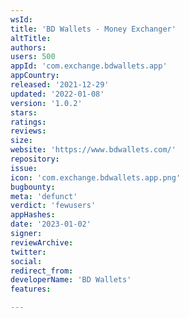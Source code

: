 ```yaml
---
wsId: 
title: 'BD Wallets - Money Exchanger'
altTitle: 
authors: 
users: 500
appId: 'com.exchange.bdwallets.app'
appCountry: 
released: '2021-12-29'
updated: '2022-01-08'
version: '1.0.2'
stars: 
ratings: 
reviews: 
size: 
website: 'https://www.bdwallets.com/'
repository: 
issue: 
icon: 'com.exchange.bdwallets.app.png'
bugbounty: 
meta: 'defunct'
verdict: 'fewusers'
appHashes: 
date: '2023-01-02'
signer: 
reviewArchive: 
twitter: 
social: 
redirect_from: 
developerName: 'BD Wallets'
features: 

---
```


